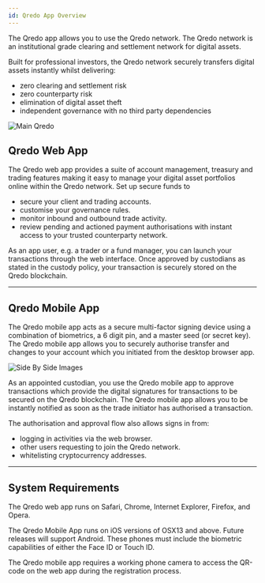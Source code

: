 ```yaml
---
id: Qredo App Overview
---
```


The Qredo app allows you to use the Qredo network. The Qredo network is an institutional grade clearing and settlement network for digital assets.

Built for professional investors, the Qredo network securely transfers digital assets instantly whilst delivering:

*   zero clearing and settlement risk    
*   zero counterparty risk 
*   elimination of digital asset theft    
*   independent governance with no third party dependencies    

![Main Qredo](/doc-images/QredoS.png)


Qredo Web App
-------------

The Qredo web app provides a suite of account management, treasury and trading features making it easy to manage your digital asset portfolios online within the Qredo network. Set up secure funds to 
* secure your client and trading accounts.
* customise your governance rules.
* monitor inbound and outbound trade activity.
* review pending and actioned payment authorisations with instant access to your trusted counterparty network.

As an app user, e.g. a trader or a fund manager, you can launch your transactions through the web interface. Once approved by custodians as stated in the custody policy, your transaction is securely stored on the Qredo blockchain. 

---

Qredo Mobile App
----------------

The Qredo mobile app acts as a secure multi-factor signing device using a combination of biometrics, a 6 digit pin, and a master seed (or secret key). The Qredo mobile app allows you to securely authorise transfer and changes to your account which you initiated from the desktop browser app.

![Side By Side Images](/doc-images/Sidebysideimages.png)

As an appointed custodian, you use the Qredo mobile app to approve transactions which provide the digital signatures for transactions to be secured on the Qredo blockchain.  The Qredo mobile app allows you to be instantly notified as soon as the trade initiator has authorised a transaction.

The authorisation and approval flow also allows signs in from:
* logging in activities via the web browser.
* other users requesting to join the Qredo network.
* whitelisting cryptocurrency addresses.

---

System Requirements
-------------------

The Qredo web app runs on Safari, Chrome, Internet Explorer, Firefox, and Opera.

The Qredo Mobile App runs on iOS versions of OSX13 and above. Future releases will support Android. These phones must include the biometric capabilities of either the Face ID or Touch ID. 

The Qredo mobile app requires a working phone camera to access the QR-code on the web app during the registration process.



